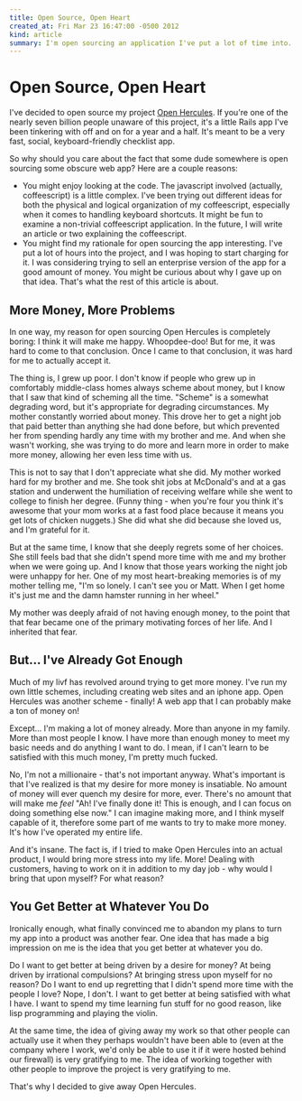 ```yaml
---
title: Open Source, Open Heart
created_at: Fri Mar 23 16:47:00 -0500 2012
kind: article
summary: I'm open sourcing an application I've put a lot of time into. This article explains my motivations, both practical and personal.
---
```


Open Source, Open Heart
=======================

I've decided to open source my project
[Open Hercules](http://openhercules.com). If you're one of the nearly
seven billion people unaware of this project, it's a little Rails app
I've been tinkering with off and on for a year and a half. It's meant
to be a very fast, social, keyboard-friendly checklist app.

So why should you care about the fact that some dude somewhere is open
sourcing some obscure web app? Here are a couple reasons:

* You might enjoy looking at the code. The javascript involved
  (actually, coffeescript) is a little complex. I've been trying out
  different ideas for both the physical and logical organization of my
  coffeescript, especially when it comes to handling keyboard
  shortcuts. It might be fun to examine a non-trivial coffeescript
  application. In the future, I will write an article or two
  explaining the coffeescript.
* You might find my rationale for open sourcing the app interesting.
  I've put a lot of hours into the project, and I was hoping to start
  charging for it. I was considering trying to sell an enterprise
  version of the app for a good amount of money. You might be curious
  about why I gave up on that idea. That's what the rest of this
  article is about.

More Money, More Problems
-------------------------

In one way, my reason for open sourcing Open Hercules is completely
boring: I think it will make me happy. Whoopdee-doo! But for me, it
was hard to come to that conclusion. Once I came to that conclusion,
it was hard for me to actually accept it.

The thing is, I grew up poor. I don't know if people who grew up in
comfortably middle-class homes always scheme about money, but I know
that I saw that kind of scheming all the time. "Scheme" is a somewhat
degrading word, but it's appropriate for degrading circumstances.
My mother constantly worried about money. This drove her to get a
night job that paid better than anything she had done before, but
which prevented her from spending hardly any time with my brother and
me. And when she wasn't working, she was trying to do more and learn
more in order to make more money, allowing her even less time with us.

This is not to say that I don't appreciate what she did. My mother
worked hard for my brother and me. She took shit jobs at McDonald's
and at a gas station and underwent the humiliation of receiving
welfare while she went to college to finish her degree. (Funny thing -
when you're four you think it's awesome that your mom works at a fast
food place because it means you get lots of chicken nuggets.) She did
what she did because she loved us, and I'm grateful for it.

But at the same time, I know that she deeply regrets some of her
choices. She still feels bad that she didn't spend more time with me
and my brother when we were going up. And I know that those years
working the night job were unhappy for her. One of my most
heart-breaking memories is of my mother telling me, "I'm so lonely. I
can't see you or Matt. When I get home it's just me and the damn
hamster running in her wheel."

My mother was deeply afraid of not having enough money, to the point
that that fear became one of the primary motivating forces of her
life. And I inherited that fear.

But... I've Already Got Enough
------------------------------

Much of my livf has revolved around trying to get more money. I've run
my own little schemes, including creating web sites and an iphone app.
Open Hercules was another scheme - finally! A web app that I can
probably make a ton of money on!

Except... I'm making a lot of money already. More than anyone in my
family. More than most people I know. I have more than enough money to
meet my basic needs and do anything I want to do. I mean, if I can't
learn to be satisfied with this much money, I'm pretty much fucked.

No, I'm not a millionaire - that's not important anyway. What's
important is that I've realized is that my desire for more money is
insatiable. No amount of money will ever quench my desire for more,
ever. There's no amount that will make me *feel* "Ah! I've finally
done it! This is enough, and I can focus on doing something else now."
I can imagine making more, and I think myself capable of it,
therefore some part of me wants to try to make more money. It's how
I've operated my entire life.

And it's insane. The fact is, if I tried to make Open Hercules into an
actual product, I would bring more stress into my life. More! Dealing
with customers, having to work on it in addition to my day job - why
would I bring that upon myself? For what reason?

You Get Better at Whatever You Do
---------------------------------

Ironically enough, what finally convinced me to abandon my plans to
turn my app into a product was another fear. One idea that has made a
big impression on me is the idea that you get better at whatever you
do.

Do I want to get better at being driven by a desire for money? At
being driven by irrational compulsions? At bringing stress upon myself
for no reason? Do I want to end up regretting that I didn't spend more
time with the people I love? Nope, I don't. I want to get better at
being satisfied with what I have. I want to spend my time learning fun
stuff for no good reason, like lisp programming and playing the
violin.

At the same time, the idea of giving away my work so that other people
can actually use it when they perhaps wouldn't have been able to (even
at the company where I work, we'd only be able to use it if it were
hosted behind our firewall) is very gratifying to me. The idea of
working together with other people to improve the project is very
gratifying to me.

That's why I decided to give away Open Hercules.
